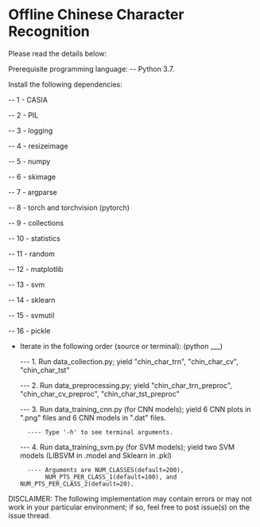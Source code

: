 # Offline Chinese Character Recognition
Please read the details below:

Prerequisite programming language: 
 -- Python 3.7.

Install the following dependencies: 

 -- 1 - CASIA 

 -- 2 - PIL 

 -- 3 - logging

 -- 4 - resizeimage

 -- 5 - numpy

 -- 6 - skimage

 -- 7 - argparse

 -- 8 - torch and torchvision (pytorch)

 -- 9 - collections

 -- 10 - statistics

 -- 11 - random

 -- 12 - matplotlib

 -- 13 - svm

 -- 14 - sklearn

 -- 15 - svmutil

 -- 16 - pickle
      
- Iterate in the following order (source or terminal): (python ___)

  --- 1. Run data_collection.py; yield "chin_char_trn", "chin_char_cv", "chin_char_tst"      
  
  --- 2. Run data_preprocessing.py; yield "chin_char_trn_preproc", "chin_char_cv_preproc", "chin_char_tst_preproc"
  
  --- 3. Run data_training_cnn.py (for CNN models); yield 6 CNN plots in ".png" files and 6 CNN models in ".dat" files.
        
        ---- Type '-h' to see terminal arguments. 
        
  --- 4. Run data_training_svm.py (for SVM models); yield two SVM models (LIBSVM in .model and Sklearn in .pkl)
        
        ---- Arguments are NUM_CLASSES(default=200), 
             NUM_PTS_PER_CLASS_1(default=100), and NUM_PTS_PER_CLASS_2(default=20).
        
       
DISCLAIMER: The following implementation may contain errors or may not work in your particular environment; 
            if so, feel free to post issue(s) on the issue thread.

